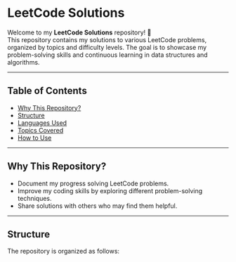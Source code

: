 # LeetCode Solutions

Welcome to my **LeetCode Solutions** repository! 🎯  
This repository contains my solutions to various LeetCode problems, organized by topics and difficulty levels. The goal is to showcase my problem-solving skills and continuous learning in data structures and algorithms.

---

## Table of Contents

- [Why This Repository?](#why-this-repository)
- [Structure](#structure)
- [Languages Used](#languages-used)
- [Topics Covered](#topics-covered)
- [How to Use](#how-to-use)

---

## Why This Repository?

- Document my progress solving LeetCode problems.
- Improve my coding skills by exploring different problem-solving techniques.
- Share solutions with others who may find them helpful.

---

## Structure

The repository is organized as follows:
